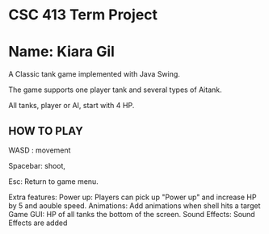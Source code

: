 # CSC 413 Term Project

# Name: Kiara Gil

A Classic tank game implemented with Java Swing.

The game supports one player tank and several types of Aitank.

All tanks, player or AI, start with 4 HP. 

## HOW TO PLAY

WASD : movement
            
Spacebar: shoot,
	
Esc: Return to game menu.

Extra features:
Power up: Players can pick up "Power up" and increase HP by 5 and aouble speed.
Animations: Add animations when shell hits a target
Game GUI: HP of all tanks the bottom of the screen.
Sound Effects: Sound Effects are added
